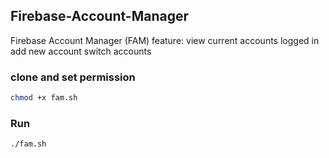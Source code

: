 ## Firebase-Account-Manager
Firebase Account Manager (FAM)
feature:
view current accounts logged in
add new account
switch accounts

### clone and set permission
```bash
chmod +x fam.sh
```
### Run
```bash
./fam.sh
```

